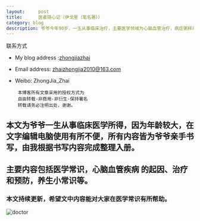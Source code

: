```yaml
---
layout:     post
title:      医者随心记（伊戈里（笔名著））
category: blog
description: 爷爷今年90岁，一生从事临床治疗，主要医学领域为心脑血管治疗，病症粥样动脉硬化的命名者，曾多次到英国讲学，被授予教授称号。
---
```



   联系方式
* My blog address :[zhongjiazhai](http://zhongjiazhai.github.io)
* Email address: zhaizhongjia2010@163.com
* Weibo: ZhongJia_Zhai

       本博客所有文章采用的授权方式为 
       自由转载-非商用-非衍生-保持署名 
       转载请务必注明出处，谢谢。



## 本文为爷爷一生从事临床医学所得，因为年龄较大，在文字编辑电脑使用有所不便，所有内容皆为爷爷亲手书写，由我根据书写内容完成整理入册。

## 主要内容包括医学常识，心脑血管疾病 的起因、治疗和预防，养生小常识等。

### 本文持续更新，希望文中内容能对大家在医学常识有所帮助。

   <script type="text/javascript">var cnzz_protocol = (("https:" == document.location.protocol) ? " https://" : " http://");
   document.write(unescape("%3Cspan id='cnzz_stat_icon_1275018137'%3E%3C/span%3E%3Cscript 
   src='" + cnzz_protocol + "s19.cnzz.com/z_stat.php%3Fid%3D1275018137%26show%3Dpic' 
   type='text/javascript'%3E%3C/script%3E"));</script>
   
   ![doctor](inages/blog/doctor.png)
